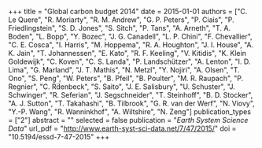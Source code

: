 +++
title = "Global carbon budget 2014"
date = 2015-01-01
authors = ["C. Le Quere", "R. Moriarty", "R. M. Andrew", "G. P. Peters", "P. Ciais", "P. Friedlingstein", "S. D. Jones", "S. Sitch", "P. Tans", "A. Arneth", "T. A. Boden", "L. Bopp", "Y. Bozec", "J. G. Canadell", "L. P. Chini", "F. Chevallier", "C. E. Cosca", "I. Harris", "M. Hoppema", "R. A. Houghton", "J. I. House", "A. K. Jain", "T. Johannessen", "E. Kato", "R. F. Keeling", "V. Kitidis", "K. Klein Goldewijk", "C. Koven", "C. S. Landa", "P. Landschützer", "A. Lenton", "I. D. Lima", "G. Marland", "J. T. Mathis", "N. Metzl", "Y. Nojiri", "A. Olsen", "T. Ono", "S. Peng", "W. Peters", "B. Pfeil", "B. Poulter", "M. R. Raupach", "P. Regnier", "C. Rd̈enbeck", "S. Saito", "J. E. Salisbury", "U. Schuster", "J. Schwinger", "R. Seferian", "J. Segschneider", "T. Steinhoff", "B. D. Stocker", "A. J. Sutton", "T. Takahashi", "B. Tilbrook", "G. R. van der Werf", "N. Viovy", "Y.-P. Wang", "R. Wanninkhof", "A. Wiltshire", "N. Zeng"]
publication_types = ["2"]
abstract = ""
selected = false
publication = "*Earth System Science Data*"
url_pdf = "http://www.earth-syst-sci-data.net/7/47/2015/"
doi = "10.5194/essd-7-47-2015"
+++

